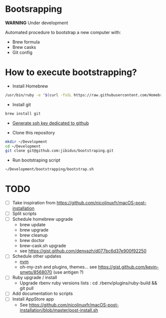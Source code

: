 # Bootsrapping

**WARNING** Under development

Automated procedure to bootstrap a new computer with:
- Brew formula
- Brew casks
- Git config

# How to execute bootstrapping?
- Install Homebrew
```bash
/usr/bin/ruby -e "$(curl -fsSL https://raw.githubusercontent.com/Homebrew/install/master/install)"
```
- Install git
```bash
brew install git
```

- [Generate ssh key dedicated to github](https://help.github.com/articles/generating-a-new-ssh-key-and-adding-it-to-the-ssh-agent/)

- Clone this repository
```bash
mkdir ~/Development
cd ~/Development
git clone git@github.com:jibidus/bootstraping.git
```

- Run bootstraping script
```bash
~/Development/bootstrapping/bootstrap.sh
```

# TODO
- [ ] Take inspiration from https://github.com/nicolinuxfr/macOS-post-installation
- [ ] Split scripts
- [ ] Schedule homebrew upgrade
  * brew update
  * brew upgrade
  * brew cleanup
  * brew doctor
  * brew-cask.sh upgrade
  * see https://gist.github.com/denvazh/d077bc6d37e900f92250
- [ ] Schedule other updates
  * [nvm](https://github.com/nvm-sh/nvm#installing-and-updating)
  * oh-my-zsh and plugins, themes... see https://gist.github.com/kevin-smets/8568070 (use antigen ?)
- [ ] Ruby upgrade / install
  * Upgrade rbenv ruby versions lists : cd .rbenv/plugins/ruby-build && git pull
- [ ] Add documentation to scripts
- [ ] Install AppStore app
  * See https://github.com/nicolinuxfr/macOS-post-installation/blob/master/post-install.sh
